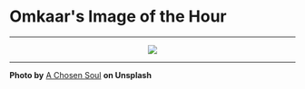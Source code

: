 # Omkaar's Image of the Hour

---

<div align="center">

<a href="https://unsplash.com/photos/a-wireframe-head-emerges-from-darkness--yhz-MAxKco">
  <img src="https://images.unsplash.com/photo-1753952253421-3f4bcdd697ee?crop=entropy&cs=tinysrgb&fit=max&fm=jpg&ixid=M3w3NjA2Nzh8MHwxfHJhbmRvbXx8fHx8fHx8fDE3NTUyMjMyMDB8&ixlib=rb-4.1.0&q=80&w=1080" style="max-width:100%; height:auto;">
</a>



</div>

---

**Photo by** [A Chosen Soul](https://unsplash.com/@a_chosensoul) **on Unsplash**
